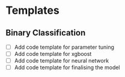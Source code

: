 # Templates

## Binary Classification

- [ ] Add code template for parameter tuning
- [ ] Add code template for xgboost
- [ ] Add code template for neural network
- [ ] Add code template for finalising the model
